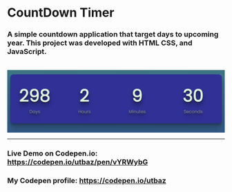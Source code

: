 # CountDown Timer

### A simple countdown application that target days to upcoming year. This project was developed with HTML CSS, and JavaScript.
<br/>
<img align="center" src="https://github.com/Uzafar90/countdown-timer-project/blob/main/Countdown%20Timer.png"/>
<br/>

<hr/>

### Live Demo on Codepen.io:  https://codepen.io/utbaz/pen/vYRWybG

### My Codepen profile:  https://codepen.io/utbaz
